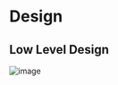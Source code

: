 # Design
## Low Level Design 
![image](https://user-images.githubusercontent.com/78870813/107810914-69f1b380-6d93-11eb-9e1e-362f66d2c778.png)

